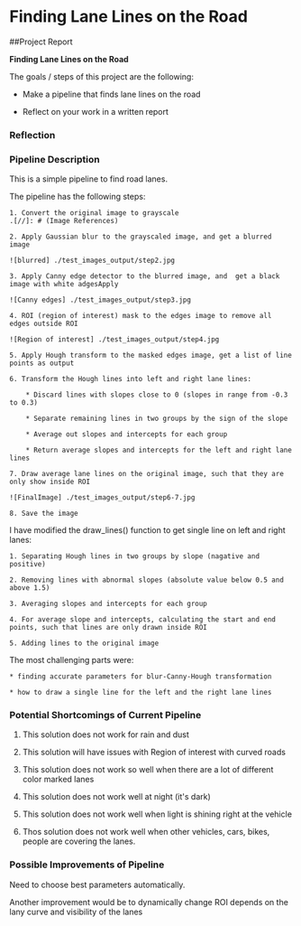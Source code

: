 # **Finding Lane Lines on the Road** 

##Project Report

**Finding Lane Lines on the Road**

The goals / steps of this project are the following:

* Make a pipeline that finds lane lines on the road

* Reflect on your work in a written report

[image1]: ./examples/grayscale.jpg "Grayscale"

### Reflection

### Pipeline Description

This is a simple pipeline to find road lanes. 

The pipeline has the following steps:

    1. Convert the original image to grayscale
    .[//]: # (Image References)

[step0]: ./test_images_output/step0.jpg "Original Image"

    2. Apply Gaussian blur to the grayscaled image, and get a blurred image

    ![blurred] ./test_images_output/step2.jpg

    3. Apply Canny edge detector to the blurred image, and  get a black image with white adgesApply

    ![Canny edges] ./test_images_output/step3.jpg

    4. ROI (region of interest) mask to the edges image to remove all edges outside ROI

    ![Region of interest] ./test_images_output/step4.jpg

    5. Apply Hough transform to the masked edges image, get a list of line points as output

    6. Transform the Hough lines into left and right lane lines:

        * Discard lines with slopes close to 0 (slopes in range from -0.3 to 0.3)

        * Separate remaining lines in two groups by the sign of the slope

        * Average out slopes and intercepts for each group

        * Return average slopes and intercepts for the left and right lane lines

    7. Draw average lane lines on the original image, such that they are only show inside ROI

    ![FinalImage] ./test_images_output/step6-7.jpg

    8. Save the image


I have modified the draw_lines() function to get single line on left and right lanes:

    1. Separating Hough lines in two groups by slope (nagative and positive)

    2. Removing lines with abnormal slopes (absolute value below 0.5 and above 1.5)

    3. Averaging slopes and intercepts for each group

    4. For average slope and intercepts, calculating the start and end points, such that lines are only drawn inside ROI

    5. Adding lines to the original image

The most challenging parts were:

    * finding accurate parameters for blur-Canny-Hough transformation

    * how to draw a single line for the left and the right lane lines

### Potential Shortcomings of Current Pipeline

1. This solution does not work for rain and dust

2. This solution will have issues with Region of interest with curved roads

3. This solution does not work so well when there are a lot of different color marked lanes

4. This solution does not work well at night (it's dark)

5. This solution does not work well when light is shining right at the vehicle

6. Thos solution does not work well when other vehicles, cars, bikes, people are covering the lanes.

### Possible Improvements of Pipeline

Need to choose best parameters automatically.

Another improvement would be to dynamically change ROI depends on the lany curve and visibility of the lanes
